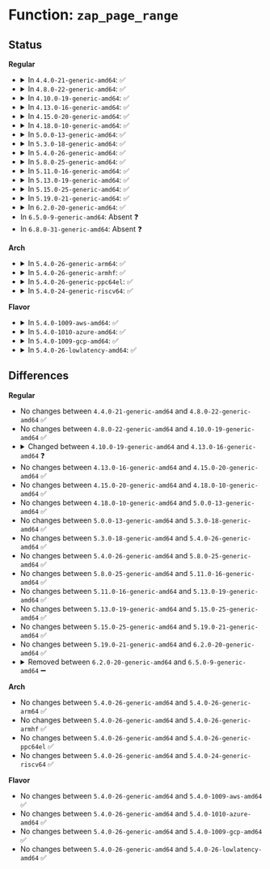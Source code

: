# Function: <code>zap_page_range</code>

## Status
<b>Regular</b>
<ul>
<li>
<details>
<summary>In <code>4.4.0-21-generic-amd64</code>: ✅</summary>

```c
void zap_page_range(struct vm_area_struct * vma, long unsigned int start, long unsigned int size, struct zap_details * details)
```

```json
{
  "name": "zap_page_range",
  "collision_type": "Unique Global",
  "inline_type": "No",
  "funcs": [
    {
      "addr": 18446744071580673936,
      "name": "zap_page_range",
      "external": true,
      "loc": "mm/memory.c:1354",
      "file": "mm/memory.c",
      "inline": "seen, unknown",
      "caller_inline": [],
      "caller_func": [
        "arch/x86/mm/mpx.c:zap_bt_entries_mapping",
        "mm/madvise.c:SyS_madvise"
      ]
    }
  ],
  "symbols": [
    {
      "addr": 18446744071580673936,
      "name": "zap_page_range",
      "section": ".text",
      "bind": "STB_GLOBAL",
      "size": 295
    }
  ]
}
```
</details>
</li>
<li>
<details>
<summary>In <code>4.8.0-22-generic-amd64</code>: ✅</summary>

```c
void zap_page_range(struct vm_area_struct * vma, long unsigned int start, long unsigned int size, struct zap_details * details)
```

```json
{
  "name": "zap_page_range",
  "collision_type": "Unique Global",
  "inline_type": "No",
  "funcs": [
    {
      "addr": 18446744071580784912,
      "name": "zap_page_range",
      "external": true,
      "loc": "mm/memory.c:1387",
      "file": "mm/memory.c",
      "inline": "seen, unknown",
      "caller_inline": [],
      "caller_func": [
        "arch/x86/mm/mpx.c:zap_bt_entries_mapping",
        "mm/madvise.c:SyS_madvise"
      ]
    }
  ],
  "symbols": [
    {
      "addr": 18446744071580784912,
      "name": "zap_page_range",
      "section": ".text",
      "bind": "STB_GLOBAL",
      "size": 312
    }
  ]
}
```
</details>
</li>
<li>
<details>
<summary>In <code>4.10.0-19-generic-amd64</code>: ✅</summary>

```c
void zap_page_range(struct vm_area_struct * vma, long unsigned int start, long unsigned int size, struct zap_details * details)
```

```json
{
  "name": "zap_page_range",
  "collision_type": "Unique Global",
  "inline_type": "No",
  "funcs": [
    {
      "addr": 18446744071580847392,
      "name": "zap_page_range",
      "external": true,
      "loc": "mm/memory.c:1383",
      "file": "mm/memory.c",
      "inline": "seen, unknown",
      "caller_inline": [],
      "caller_func": [
        "arch/x86/mm/mpx.c:zap_bt_entries_mapping",
        "mm/madvise.c:SyS_madvise"
      ]
    }
  ],
  "symbols": [
    {
      "addr": 18446744071580847392,
      "name": "zap_page_range",
      "section": ".text",
      "bind": "STB_GLOBAL",
      "size": 312
    }
  ]
}
```
</details>
</li>
<li>
<details>
<summary>In <code>4.13.0-16-generic-amd64</code>: ✅</summary>

```c
void zap_page_range(struct vm_area_struct * vma, long unsigned int start, long unsigned int size)
```

```json
{
  "name": "zap_page_range",
  "collision_type": "Unique Global",
  "inline_type": "No",
  "funcs": [
    {
      "addr": 18446744071580893056,
      "name": "zap_page_range",
      "external": true,
      "loc": "mm/memory.c:1505",
      "file": "mm/memory.c",
      "inline": "seen, unknown",
      "caller_inline": [],
      "caller_func": [
        "arch/x86/mm/mpx.c:zap_bt_entries_mapping",
        "mm/madvise.c:SyS_madvise"
      ]
    }
  ],
  "symbols": [
    {
      "addr": 18446744071580893056,
      "name": "zap_page_range",
      "section": ".text",
      "bind": "STB_GLOBAL",
      "size": 310
    }
  ]
}
```
</details>
</li>
<li>
<details>
<summary>In <code>4.15.0-20-generic-amd64</code>: ✅</summary>

```c
void zap_page_range(struct vm_area_struct * vma, long unsigned int start, long unsigned int size)
```

```json
{
  "name": "zap_page_range",
  "collision_type": "Unique Global",
  "inline_type": "No",
  "funcs": [
    {
      "addr": 18446744071580990528,
      "name": "zap_page_range",
      "external": true,
      "loc": "mm/memory.c:1596",
      "file": "mm/memory.c",
      "inline": "seen, unknown",
      "caller_inline": [],
      "caller_func": [
        "arch/x86/mm/mpx.c:zap_bt_entries_mapping",
        "mm/madvise.c:SyS_madvise"
      ]
    }
  ],
  "symbols": [
    {
      "addr": 18446744071580990528,
      "name": "zap_page_range",
      "section": ".text",
      "bind": "STB_GLOBAL",
      "size": 339
    }
  ]
}
```
</details>
</li>
<li>
<details>
<summary>In <code>4.18.0-10-generic-amd64</code>: ✅</summary>

```c
void zap_page_range(struct vm_area_struct * vma, long unsigned int start, long unsigned int size)
```

```json
{
  "name": "zap_page_range",
  "collision_type": "Unique Global",
  "inline_type": "No",
  "funcs": [
    {
      "addr": 18446744071581124624,
      "name": "zap_page_range",
      "external": true,
      "loc": "mm/memory.c:1608",
      "file": "mm/memory.c",
      "inline": "seen, unknown",
      "caller_inline": [],
      "caller_func": [
        "arch/x86/mm/mpx.c:zap_bt_entries_mapping",
        "mm/madvise.c:__ia32_sys_madvise",
        "mm/madvise.c:__x64_sys_madvise"
      ]
    }
  ],
  "symbols": [
    {
      "addr": 18446744071581124624,
      "name": "zap_page_range",
      "section": ".text",
      "bind": "STB_GLOBAL",
      "size": 336
    }
  ]
}
```
</details>
</li>
<li>
<details>
<summary>In <code>5.0.0-13-generic-amd64</code>: ✅</summary>

```c
void zap_page_range(struct vm_area_struct * vma, long unsigned int start, long unsigned int size)
```

```json
{
  "name": "zap_page_range",
  "collision_type": "Unique Global",
  "inline_type": "No",
  "funcs": [
    {
      "addr": 18446744071581203184,
      "name": "zap_page_range",
      "external": true,
      "loc": "mm/memory.c:1351",
      "file": "mm/memory.c",
      "inline": "seen, unknown",
      "caller_inline": [],
      "caller_func": [
        "arch/x86/mm/mpx.c:zap_bt_entries_mapping",
        "mm/madvise.c:__ia32_sys_madvise",
        "mm/madvise.c:__x64_sys_madvise"
      ]
    }
  ],
  "symbols": [
    {
      "addr": 18446744071581203184,
      "name": "zap_page_range",
      "section": ".text",
      "bind": "STB_GLOBAL",
      "size": 366
    }
  ]
}
```
</details>
</li>
<li>
<details>
<summary>In <code>5.3.0-18-generic-amd64</code>: ✅</summary>

```c
void zap_page_range(struct vm_area_struct * vma, long unsigned int start, long unsigned int size)
```

```json
{
  "name": "zap_page_range",
  "collision_type": "Unique Global",
  "inline_type": "No",
  "funcs": [
    {
      "addr": 18446744071581277200,
      "name": "zap_page_range",
      "external": true,
      "loc": "mm/memory.c:1321",
      "file": "mm/memory.c",
      "inline": "seen, unknown",
      "caller_inline": [],
      "caller_func": [
        "arch/x86/mm/mpx.c:zap_bt_entries_mapping",
        "mm/madvise.c:__do_sys_madvise"
      ]
    }
  ],
  "symbols": [
    {
      "addr": 18446744071581277200,
      "name": "zap_page_range",
      "section": ".text",
      "bind": "STB_GLOBAL",
      "size": 369
    }
  ]
}
```
</details>
</li>
<li>
<details>
<summary>In <code>5.4.0-26-generic-amd64</code>: ✅</summary>

```c
void zap_page_range(struct vm_area_struct * vma, long unsigned int start, long unsigned int size)
```

```json
{
  "name": "zap_page_range",
  "collision_type": "Unique Global",
  "inline_type": "No",
  "funcs": [
    {
      "addr": 18446744071581336000,
      "name": "zap_page_range",
      "external": true,
      "loc": "mm/memory.c:1326",
      "file": "mm/memory.c",
      "inline": "seen, unknown",
      "caller_inline": [],
      "caller_func": [
        "arch/x86/mm/mpx.c:zap_bt_entries_mapping",
        "mm/madvise.c:__do_sys_madvise"
      ]
    }
  ],
  "symbols": [
    {
      "addr": 18446744071581336000,
      "name": "zap_page_range",
      "section": ".text",
      "bind": "STB_GLOBAL",
      "size": 380
    }
  ]
}
```
</details>
</li>
<li>
<details>
<summary>In <code>5.8.0-25-generic-amd64</code>: ✅</summary>

```c
void zap_page_range(struct vm_area_struct * vma, long unsigned int start, long unsigned int size)
```

```json
{
  "name": "zap_page_range",
  "collision_type": "Unique Global",
  "inline_type": "No",
  "funcs": [
    {
      "addr": 18446744071581534096,
      "name": "zap_page_range",
      "external": true,
      "loc": "mm/memory.c:1354",
      "file": "mm/memory.c",
      "inline": "seen, unknown",
      "caller_inline": [],
      "caller_func": [
        "arch/x86/entry/vdso/vma.c:vdso_join_timens",
        "net/ipv4/tcp.c:tcp_zerocopy_receive"
      ]
    }
  ],
  "symbols": [
    {
      "addr": 18446744071581534096,
      "name": "zap_page_range",
      "section": ".text",
      "bind": "STB_GLOBAL",
      "size": 380
    }
  ]
}
```
</details>
</li>
<li>
<details>
<summary>In <code>5.11.0-16-generic-amd64</code>: ✅</summary>

```c
void zap_page_range(struct vm_area_struct * vma, long unsigned int start, long unsigned int size)
```

```json
{
  "name": "zap_page_range",
  "collision_type": "Unique Global",
  "inline_type": "No",
  "funcs": [
    {
      "addr": 18446744071581577760,
      "name": "zap_page_range",
      "external": true,
      "loc": "mm/memory.c:1528",
      "file": "mm/memory.c",
      "inline": "seen, unknown",
      "caller_inline": [],
      "caller_func": [
        "arch/x86/entry/vdso/vma.c:vdso_join_timens",
        "net/ipv4/tcp.c:tcp_zerocopy_receive",
        "net/ipv4/tcp.c:tcp_zerocopy_vm_insert_batch"
      ]
    }
  ],
  "symbols": [
    {
      "addr": 18446744071581577760,
      "name": "zap_page_range",
      "section": ".text",
      "bind": "STB_GLOBAL",
      "size": 380
    }
  ]
}
```
</details>
</li>
<li>
<details>
<summary>In <code>5.13.0-19-generic-amd64</code>: ✅</summary>

```c
void zap_page_range(struct vm_area_struct * vma, long unsigned int start, long unsigned int size)
```

```json
{
  "name": "zap_page_range",
  "collision_type": "Unique Global",
  "inline_type": "No",
  "funcs": [
    {
      "addr": 18446744071581599040,
      "name": "zap_page_range",
      "external": true,
      "loc": "mm/memory.c:1546",
      "file": "mm/memory.c",
      "inline": "seen, unknown",
      "caller_inline": [],
      "caller_func": [
        "arch/x86/entry/vdso/vma.c:vdso_join_timens",
        "net/ipv4/tcp.c:tcp_zerocopy_receive",
        "net/ipv4/tcp.c:tcp_zerocopy_vm_insert_batch"
      ]
    }
  ],
  "symbols": [
    {
      "addr": 18446744071581599040,
      "name": "zap_page_range",
      "section": ".text",
      "bind": "STB_GLOBAL",
      "size": 368
    }
  ]
}
```
</details>
</li>
<li>
<details>
<summary>In <code>5.15.0-25-generic-amd64</code>: ✅</summary>

```c
void zap_page_range(struct vm_area_struct * vma, long unsigned int start, long unsigned int size)
```

```json
{
  "name": "zap_page_range",
  "collision_type": "Unique Global",
  "inline_type": "No",
  "funcs": [
    {
      "addr": 18446744071581865168,
      "name": "zap_page_range",
      "external": true,
      "loc": "mm/memory.c:1641",
      "file": "mm/memory.c",
      "inline": "seen, unknown",
      "caller_inline": [],
      "caller_func": [
        "arch/x86/entry/vdso/vma.c:vdso_join_timens",
        "net/ipv4/tcp.c:tcp_zerocopy_receive",
        "net/ipv4/tcp.c:tcp_zerocopy_vm_insert_batch"
      ]
    }
  ],
  "symbols": [
    {
      "addr": 18446744071581865168,
      "name": "zap_page_range",
      "section": ".text",
      "bind": "STB_GLOBAL",
      "size": 368
    }
  ]
}
```
</details>
</li>
<li>
<details>
<summary>In <code>5.19.0-21-generic-amd64</code>: ✅</summary>

```c
void zap_page_range(struct vm_area_struct * vma, long unsigned int start, long unsigned int size)
```

```json
{
  "name": "zap_page_range",
  "collision_type": "Unique Global",
  "inline_type": "No",
  "funcs": [
    {
      "addr": 18446744071582261216,
      "name": "zap_page_range",
      "external": true,
      "loc": "mm/memory.c:1735",
      "file": "mm/memory.c",
      "inline": "seen, unknown",
      "caller_inline": [],
      "caller_func": [
        "arch/x86/entry/vdso/vma.c:vdso_join_timens",
        "mm/madvise.c:madvise_vma_behavior",
        "net/ipv4/tcp.c:tcp_zerocopy_receive",
        "net/ipv4/tcp.c:tcp_zerocopy_vm_insert_batch"
      ]
    }
  ],
  "symbols": [
    {
      "addr": 18446744071582261216,
      "name": "zap_page_range",
      "section": ".text",
      "bind": "STB_GLOBAL",
      "size": 412
    }
  ]
}
```
</details>
</li>
<li>
<details>
<summary>In <code>6.2.0-20-generic-amd64</code>: ✅</summary>

```c
void zap_page_range(struct vm_area_struct * vma, long unsigned int start, long unsigned int size)
```

```json
{
  "name": "zap_page_range",
  "collision_type": "Unique Global",
  "inline_type": "No",
  "funcs": [
    {
      "addr": 18446744071582752464,
      "name": "zap_page_range",
      "external": true,
      "loc": "mm/memory.c:1694",
      "file": "mm/memory.c",
      "inline": "seen, unknown",
      "caller_inline": [],
      "caller_func": [
        "arch/x86/entry/vdso/vma.c:vdso_join_timens",
        "net/ipv4/tcp.c:tcp_zerocopy_receive",
        "net/ipv4/tcp.c:tcp_zerocopy_vm_insert_batch"
      ]
    }
  ],
  "symbols": [
    {
      "addr": 18446744071582752464,
      "name": "zap_page_range",
      "section": ".text",
      "bind": "STB_GLOBAL",
      "size": 509
    }
  ]
}
```
</details>
</li>
<li>
In <code>6.5.0-9-generic-amd64</code>: Absent ❓
</li>
<li>
In <code>6.8.0-31-generic-amd64</code>: Absent ❓
</li>
</ul>
<b>Arch</b>
<ul>
<li>
<details>
<summary>In <code>5.4.0-26-generic-arm64</code>: ✅</summary>

```c
void zap_page_range(struct vm_area_struct * vma, long unsigned int start, long unsigned int size)
```

```json
{
  "name": "zap_page_range",
  "collision_type": "Unique Global",
  "inline_type": "No",
  "funcs": [
    {
      "addr": 18446603336492741872,
      "name": "zap_page_range",
      "external": true,
      "loc": "mm/memory.c:1326",
      "file": "mm/memory.c",
      "inline": "seen, unknown",
      "caller_inline": [],
      "caller_func": [
        "mm/madvise.c:__arm64_sys_madvise"
      ]
    }
  ],
  "symbols": [
    {
      "addr": 18446603336492741872,
      "name": "zap_page_range",
      "section": ".text",
      "bind": "STB_GLOBAL",
      "size": 352
    }
  ]
}
```
</details>
</li>
<li>
<details>
<summary>In <code>5.4.0-26-generic-armhf</code>: ✅</summary>

```c
void zap_page_range(struct vm_area_struct * vma, long unsigned int start, long unsigned int size)
```

```json
{
  "name": "zap_page_range",
  "collision_type": "Unique Global",
  "inline_type": "No",
  "funcs": [
    {
      "addr": 3226571980,
      "name": "zap_page_range",
      "external": true,
      "loc": "mm/memory.c:1326",
      "file": "mm/memory.c",
      "inline": "seen, unknown",
      "caller_inline": [],
      "caller_func": [
        "mm/madvise.c:__se_sys_madvise"
      ]
    }
  ],
  "symbols": [
    {
      "addr": 3226571980,
      "name": "zap_page_range",
      "section": ".text",
      "bind": "STB_GLOBAL",
      "size": 384
    }
  ]
}
```
</details>
</li>
<li>
<details>
<summary>In <code>5.4.0-26-generic-ppc64el</code>: ✅</summary>

```c
void zap_page_range(struct vm_area_struct * vma, long unsigned int start, long unsigned int size)
```

```json
{
  "name": "zap_page_range",
  "collision_type": "Unique Global",
  "inline_type": "No",
  "funcs": [
    {
      "addr": 13835058055286096432,
      "name": "zap_page_range",
      "external": true,
      "loc": "mm/memory.c:1326",
      "file": "mm/memory.c",
      "inline": "seen, unknown",
      "caller_inline": [],
      "caller_func": [
        "mm/madvise.c:__se_sys_madvise"
      ]
    }
  ],
  "symbols": [
    {
      "addr": 13835058055286096432,
      "name": "zap_page_range",
      "section": ".text",
      "bind": "STB_GLOBAL",
      "size": 468
    }
  ]
}
```
</details>
</li>
<li>
<details>
<summary>In <code>5.4.0-24-generic-riscv64</code>: ✅</summary>

```c
void zap_page_range(struct vm_area_struct * vma, long unsigned int start, long unsigned int size)
```

```json
{
  "name": "zap_page_range",
  "collision_type": "Unique Global",
  "inline_type": "No",
  "funcs": [
    {
      "addr": 18446743936272726840,
      "name": "zap_page_range",
      "external": true,
      "loc": "mm/memory.c:1326",
      "file": "mm/memory.c",
      "inline": "seen, unknown",
      "caller_inline": [],
      "caller_func": [
        "mm/madvise.c:__se_sys_madvise"
      ]
    }
  ],
  "symbols": [
    {
      "addr": 18446743936272726840,
      "name": "zap_page_range",
      "section": ".text",
      "bind": "STB_GLOBAL",
      "size": 298
    }
  ]
}
```
</details>
</li>
</ul>
<b>Flavor</b>
<ul>
<li>
<details>
<summary>In <code>5.4.0-1009-aws-amd64</code>: ✅</summary>

```c
void zap_page_range(struct vm_area_struct * vma, long unsigned int start, long unsigned int size)
```

```json
{
  "name": "zap_page_range",
  "collision_type": "Unique Global",
  "inline_type": "No",
  "funcs": [
    {
      "addr": 18446744071581304848,
      "name": "zap_page_range",
      "external": true,
      "loc": "mm/memory.c:1326",
      "file": "mm/memory.c",
      "inline": "seen, unknown",
      "caller_inline": [],
      "caller_func": [
        "arch/x86/mm/mpx.c:zap_bt_entries_mapping",
        "mm/madvise.c:__do_sys_madvise"
      ]
    }
  ],
  "symbols": [
    {
      "addr": 18446744071581304848,
      "name": "zap_page_range",
      "section": ".text",
      "bind": "STB_GLOBAL",
      "size": 380
    }
  ]
}
```
</details>
</li>
<li>
<details>
<summary>In <code>5.4.0-1010-azure-amd64</code>: ✅</summary>

```c
void zap_page_range(struct vm_area_struct * vma, long unsigned int start, long unsigned int size)
```

```json
{
  "name": "zap_page_range",
  "collision_type": "Unique Global",
  "inline_type": "No",
  "funcs": [
    {
      "addr": 18446744071581248720,
      "name": "zap_page_range",
      "external": true,
      "loc": "mm/memory.c:1326",
      "file": "mm/memory.c",
      "inline": "seen, unknown",
      "caller_inline": [],
      "caller_func": [
        "arch/x86/mm/mpx.c:zap_bt_entries_mapping",
        "mm/madvise.c:__do_sys_madvise"
      ]
    }
  ],
  "symbols": [
    {
      "addr": 18446744071581248720,
      "name": "zap_page_range",
      "section": ".text",
      "bind": "STB_GLOBAL",
      "size": 380
    }
  ]
}
```
</details>
</li>
<li>
<details>
<summary>In <code>5.4.0-1009-gcp-amd64</code>: ✅</summary>

```c
void zap_page_range(struct vm_area_struct * vma, long unsigned int start, long unsigned int size)
```

```json
{
  "name": "zap_page_range",
  "collision_type": "Unique Global",
  "inline_type": "No",
  "funcs": [
    {
      "addr": 18446744071581296048,
      "name": "zap_page_range",
      "external": true,
      "loc": "mm/memory.c:1326",
      "file": "mm/memory.c",
      "inline": "seen, unknown",
      "caller_inline": [],
      "caller_func": [
        "arch/x86/mm/mpx.c:zap_bt_entries_mapping",
        "mm/madvise.c:__do_sys_madvise"
      ]
    }
  ],
  "symbols": [
    {
      "addr": 18446744071581296048,
      "name": "zap_page_range",
      "section": ".text",
      "bind": "STB_GLOBAL",
      "size": 380
    }
  ]
}
```
</details>
</li>
<li>
<details>
<summary>In <code>5.4.0-26-lowlatency-amd64</code>: ✅</summary>

```c
void zap_page_range(struct vm_area_struct * vma, long unsigned int start, long unsigned int size)
```

```json
{
  "name": "zap_page_range",
  "collision_type": "Unique Global",
  "inline_type": "No",
  "funcs": [
    {
      "addr": 18446744071581360208,
      "name": "zap_page_range",
      "external": true,
      "loc": "mm/memory.c:1326",
      "file": "mm/memory.c",
      "inline": "seen, unknown",
      "caller_inline": [],
      "caller_func": [
        "arch/x86/mm/mpx.c:zap_bt_entries_mapping",
        "mm/madvise.c:__do_sys_madvise"
      ]
    }
  ],
  "symbols": [
    {
      "addr": 18446744071581360208,
      "name": "zap_page_range",
      "section": ".text",
      "bind": "STB_GLOBAL",
      "size": 369
    }
  ]
}
```
</details>
</li>
</ul>

## Differences
<b>Regular</b>
<ul>
<li>
No changes between <code>4.4.0-21-generic-amd64</code> and <code>4.8.0-22-generic-amd64</code> ✅
</li>
<li>
No changes between <code>4.8.0-22-generic-amd64</code> and <code>4.10.0-19-generic-amd64</code> ✅
</li>
<li>
<details>
<summary>Changed between <code>4.10.0-19-generic-amd64</code> and <code>4.13.0-16-generic-amd64</code> ❓</summary>
<ul>
<li>
<b>Param removed. </b>
<code>struct zap_details * details</code>
</li>
</ul>
</details>
</li>
<li>
No changes between <code>4.13.0-16-generic-amd64</code> and <code>4.15.0-20-generic-amd64</code> ✅
</li>
<li>
No changes between <code>4.15.0-20-generic-amd64</code> and <code>4.18.0-10-generic-amd64</code> ✅
</li>
<li>
No changes between <code>4.18.0-10-generic-amd64</code> and <code>5.0.0-13-generic-amd64</code> ✅
</li>
<li>
No changes between <code>5.0.0-13-generic-amd64</code> and <code>5.3.0-18-generic-amd64</code> ✅
</li>
<li>
No changes between <code>5.3.0-18-generic-amd64</code> and <code>5.4.0-26-generic-amd64</code> ✅
</li>
<li>
No changes between <code>5.4.0-26-generic-amd64</code> and <code>5.8.0-25-generic-amd64</code> ✅
</li>
<li>
No changes between <code>5.8.0-25-generic-amd64</code> and <code>5.11.0-16-generic-amd64</code> ✅
</li>
<li>
No changes between <code>5.11.0-16-generic-amd64</code> and <code>5.13.0-19-generic-amd64</code> ✅
</li>
<li>
No changes between <code>5.13.0-19-generic-amd64</code> and <code>5.15.0-25-generic-amd64</code> ✅
</li>
<li>
No changes between <code>5.15.0-25-generic-amd64</code> and <code>5.19.0-21-generic-amd64</code> ✅
</li>
<li>
No changes between <code>5.19.0-21-generic-amd64</code> and <code>6.2.0-20-generic-amd64</code> ✅
</li>
<li>
<details>
<summary>Removed between <code>6.2.0-20-generic-amd64</code> and <code>6.5.0-9-generic-amd64</code> ➖</summary>

```c
void zap_page_range(struct vm_area_struct * vma, long unsigned int start, long unsigned int size)
```
</details>
</li>
</ul>
<b>Arch</b>
<ul>
<li>
No changes between <code>5.4.0-26-generic-amd64</code> and <code>5.4.0-26-generic-arm64</code> ✅
</li>
<li>
No changes between <code>5.4.0-26-generic-amd64</code> and <code>5.4.0-26-generic-armhf</code> ✅
</li>
<li>
No changes between <code>5.4.0-26-generic-amd64</code> and <code>5.4.0-26-generic-ppc64el</code> ✅
</li>
<li>
No changes between <code>5.4.0-26-generic-amd64</code> and <code>5.4.0-24-generic-riscv64</code> ✅
</li>
</ul>
<b>Flavor</b>
<ul>
<li>
No changes between <code>5.4.0-26-generic-amd64</code> and <code>5.4.0-1009-aws-amd64</code> ✅
</li>
<li>
No changes between <code>5.4.0-26-generic-amd64</code> and <code>5.4.0-1010-azure-amd64</code> ✅
</li>
<li>
No changes between <code>5.4.0-26-generic-amd64</code> and <code>5.4.0-1009-gcp-amd64</code> ✅
</li>
<li>
No changes between <code>5.4.0-26-generic-amd64</code> and <code>5.4.0-26-lowlatency-amd64</code> ✅
</li>
</ul>
